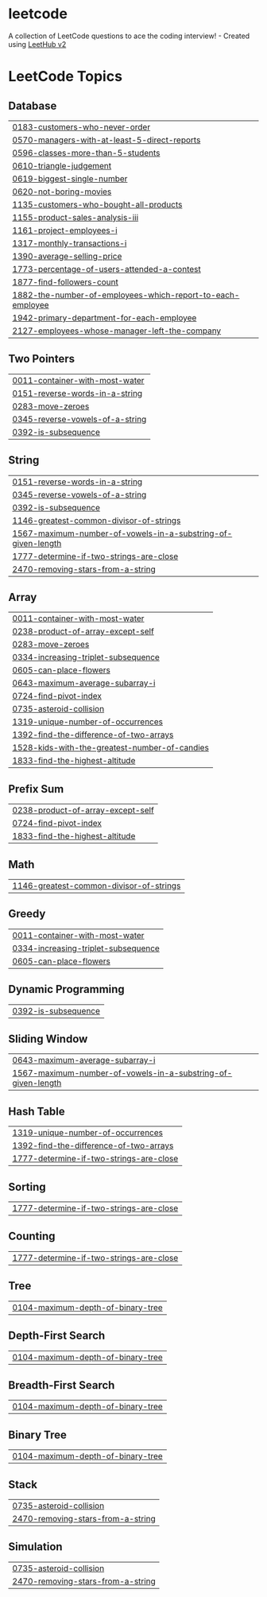 # leetcode
A collection of LeetCode questions to ace the coding interview! - Created using [LeetHub v2](https://github.com/arunbhardwaj/LeetHub-2.0)

<!---LeetCode Topics Start-->
# LeetCode Topics
## Database
|  |
| ------- |
| [0183-customers-who-never-order](https://github.com/toooxan/leetcode/tree/master/0183-customers-who-never-order) |
| [0570-managers-with-at-least-5-direct-reports](https://github.com/toooxan/leetcode/tree/master/0570-managers-with-at-least-5-direct-reports) |
| [0596-classes-more-than-5-students](https://github.com/toooxan/leetcode/tree/master/0596-classes-more-than-5-students) |
| [0610-triangle-judgement](https://github.com/toooxan/leetcode/tree/master/0610-triangle-judgement) |
| [0619-biggest-single-number](https://github.com/toooxan/leetcode/tree/master/0619-biggest-single-number) |
| [0620-not-boring-movies](https://github.com/toooxan/leetcode/tree/master/0620-not-boring-movies) |
| [1135-customers-who-bought-all-products](https://github.com/toooxan/leetcode/tree/master/1135-customers-who-bought-all-products) |
| [1155-product-sales-analysis-iii](https://github.com/toooxan/leetcode/tree/master/1155-product-sales-analysis-iii) |
| [1161-project-employees-i](https://github.com/toooxan/leetcode/tree/master/1161-project-employees-i) |
| [1317-monthly-transactions-i](https://github.com/toooxan/leetcode/tree/master/1317-monthly-transactions-i) |
| [1390-average-selling-price](https://github.com/toooxan/leetcode/tree/master/1390-average-selling-price) |
| [1773-percentage-of-users-attended-a-contest](https://github.com/toooxan/leetcode/tree/master/1773-percentage-of-users-attended-a-contest) |
| [1877-find-followers-count](https://github.com/toooxan/leetcode/tree/master/1877-find-followers-count) |
| [1882-the-number-of-employees-which-report-to-each-employee](https://github.com/toooxan/leetcode/tree/master/1882-the-number-of-employees-which-report-to-each-employee) |
| [1942-primary-department-for-each-employee](https://github.com/toooxan/leetcode/tree/master/1942-primary-department-for-each-employee) |
| [2127-employees-whose-manager-left-the-company](https://github.com/toooxan/leetcode/tree/master/2127-employees-whose-manager-left-the-company) |
## Two Pointers
|  |
| ------- |
| [0011-container-with-most-water](https://github.com/toooxan/leetcode/tree/master/0011-container-with-most-water) |
| [0151-reverse-words-in-a-string](https://github.com/toooxan/leetcode/tree/master/0151-reverse-words-in-a-string) |
| [0283-move-zeroes](https://github.com/toooxan/leetcode/tree/master/0283-move-zeroes) |
| [0345-reverse-vowels-of-a-string](https://github.com/toooxan/leetcode/tree/master/0345-reverse-vowels-of-a-string) |
| [0392-is-subsequence](https://github.com/toooxan/leetcode/tree/master/0392-is-subsequence) |
## String
|  |
| ------- |
| [0151-reverse-words-in-a-string](https://github.com/toooxan/leetcode/tree/master/0151-reverse-words-in-a-string) |
| [0345-reverse-vowels-of-a-string](https://github.com/toooxan/leetcode/tree/master/0345-reverse-vowels-of-a-string) |
| [0392-is-subsequence](https://github.com/toooxan/leetcode/tree/master/0392-is-subsequence) |
| [1146-greatest-common-divisor-of-strings](https://github.com/toooxan/leetcode/tree/master/1146-greatest-common-divisor-of-strings) |
| [1567-maximum-number-of-vowels-in-a-substring-of-given-length](https://github.com/toooxan/leetcode/tree/master/1567-maximum-number-of-vowels-in-a-substring-of-given-length) |
| [1777-determine-if-two-strings-are-close](https://github.com/toooxan/leetcode/tree/master/1777-determine-if-two-strings-are-close) |
| [2470-removing-stars-from-a-string](https://github.com/toooxan/leetcode/tree/master/2470-removing-stars-from-a-string) |
## Array
|  |
| ------- |
| [0011-container-with-most-water](https://github.com/toooxan/leetcode/tree/master/0011-container-with-most-water) |
| [0238-product-of-array-except-self](https://github.com/toooxan/leetcode/tree/master/0238-product-of-array-except-self) |
| [0283-move-zeroes](https://github.com/toooxan/leetcode/tree/master/0283-move-zeroes) |
| [0334-increasing-triplet-subsequence](https://github.com/toooxan/leetcode/tree/master/0334-increasing-triplet-subsequence) |
| [0605-can-place-flowers](https://github.com/toooxan/leetcode/tree/master/0605-can-place-flowers) |
| [0643-maximum-average-subarray-i](https://github.com/toooxan/leetcode/tree/master/0643-maximum-average-subarray-i) |
| [0724-find-pivot-index](https://github.com/toooxan/leetcode/tree/master/0724-find-pivot-index) |
| [0735-asteroid-collision](https://github.com/toooxan/leetcode/tree/master/0735-asteroid-collision) |
| [1319-unique-number-of-occurrences](https://github.com/toooxan/leetcode/tree/master/1319-unique-number-of-occurrences) |
| [1392-find-the-difference-of-two-arrays](https://github.com/toooxan/leetcode/tree/master/1392-find-the-difference-of-two-arrays) |
| [1528-kids-with-the-greatest-number-of-candies](https://github.com/toooxan/leetcode/tree/master/1528-kids-with-the-greatest-number-of-candies) |
| [1833-find-the-highest-altitude](https://github.com/toooxan/leetcode/tree/master/1833-find-the-highest-altitude) |
## Prefix Sum
|  |
| ------- |
| [0238-product-of-array-except-self](https://github.com/toooxan/leetcode/tree/master/0238-product-of-array-except-self) |
| [0724-find-pivot-index](https://github.com/toooxan/leetcode/tree/master/0724-find-pivot-index) |
| [1833-find-the-highest-altitude](https://github.com/toooxan/leetcode/tree/master/1833-find-the-highest-altitude) |
## Math
|  |
| ------- |
| [1146-greatest-common-divisor-of-strings](https://github.com/toooxan/leetcode/tree/master/1146-greatest-common-divisor-of-strings) |
## Greedy
|  |
| ------- |
| [0011-container-with-most-water](https://github.com/toooxan/leetcode/tree/master/0011-container-with-most-water) |
| [0334-increasing-triplet-subsequence](https://github.com/toooxan/leetcode/tree/master/0334-increasing-triplet-subsequence) |
| [0605-can-place-flowers](https://github.com/toooxan/leetcode/tree/master/0605-can-place-flowers) |
## Dynamic Programming
|  |
| ------- |
| [0392-is-subsequence](https://github.com/toooxan/leetcode/tree/master/0392-is-subsequence) |
## Sliding Window
|  |
| ------- |
| [0643-maximum-average-subarray-i](https://github.com/toooxan/leetcode/tree/master/0643-maximum-average-subarray-i) |
| [1567-maximum-number-of-vowels-in-a-substring-of-given-length](https://github.com/toooxan/leetcode/tree/master/1567-maximum-number-of-vowels-in-a-substring-of-given-length) |
## Hash Table
|  |
| ------- |
| [1319-unique-number-of-occurrences](https://github.com/toooxan/leetcode/tree/master/1319-unique-number-of-occurrences) |
| [1392-find-the-difference-of-two-arrays](https://github.com/toooxan/leetcode/tree/master/1392-find-the-difference-of-two-arrays) |
| [1777-determine-if-two-strings-are-close](https://github.com/toooxan/leetcode/tree/master/1777-determine-if-two-strings-are-close) |
## Sorting
|  |
| ------- |
| [1777-determine-if-two-strings-are-close](https://github.com/toooxan/leetcode/tree/master/1777-determine-if-two-strings-are-close) |
## Counting
|  |
| ------- |
| [1777-determine-if-two-strings-are-close](https://github.com/toooxan/leetcode/tree/master/1777-determine-if-two-strings-are-close) |
## Tree
|  |
| ------- |
| [0104-maximum-depth-of-binary-tree](https://github.com/toooxan/leetcode/tree/master/0104-maximum-depth-of-binary-tree) |
## Depth-First Search
|  |
| ------- |
| [0104-maximum-depth-of-binary-tree](https://github.com/toooxan/leetcode/tree/master/0104-maximum-depth-of-binary-tree) |
## Breadth-First Search
|  |
| ------- |
| [0104-maximum-depth-of-binary-tree](https://github.com/toooxan/leetcode/tree/master/0104-maximum-depth-of-binary-tree) |
## Binary Tree
|  |
| ------- |
| [0104-maximum-depth-of-binary-tree](https://github.com/toooxan/leetcode/tree/master/0104-maximum-depth-of-binary-tree) |
## Stack
|  |
| ------- |
| [0735-asteroid-collision](https://github.com/toooxan/leetcode/tree/master/0735-asteroid-collision) |
| [2470-removing-stars-from-a-string](https://github.com/toooxan/leetcode/tree/master/2470-removing-stars-from-a-string) |
## Simulation
|  |
| ------- |
| [0735-asteroid-collision](https://github.com/toooxan/leetcode/tree/master/0735-asteroid-collision) |
| [2470-removing-stars-from-a-string](https://github.com/toooxan/leetcode/tree/master/2470-removing-stars-from-a-string) |
<!---LeetCode Topics End-->